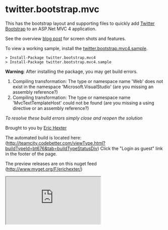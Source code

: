 twitter.bootstrap.mvc
===================================================

This has the bootstrap layout and supporting files to quickly add [Twitter Bootstrap](http://twitter.github.com/bootstrap/) to an ASP.Net MVC 4 application. <br />

See the overview [blog post](http://lostechies.com/erichexter/2012/11/20/twitter-bootstrap-mvc4-the-template-nuget-package-for-asp-net-mvc4-projects/) for screen shots and features.

To view a working sample, install the [twitter.bootstrap.mvc4.sample](http://nuget.org/packages/twitter.bootstrap.mvc4.sample).

	> Install-Package twitter.bootstrap.mvc4
	> Install-Package twitter.bootstrap.mvc4.sample



**Warning**: After installing the package, you may get build errors.

1. Compiling transformation: The type or namespace name 'Web' does not exist in the namespace 'Microsoft.VisualStudio' (are you missing an assembly reference?) 
2. Compiling transformation: The type or namespace name 'MvcTextTemplateHost' could not be found (are you missing a using directive or an assembly reference?) 

_To resolve these build errors simply close and reopen the solution_


Brought to you by [Eric Hexter](http://lostechies.com/erichexter/)


The automated build is located here: (http://teamcity.codebetter.com/viewType.html?buildTypeId=bt676&tab=buildTypeStatusDiv) Click the "Login as guest" link in the footer of the page.

The preview releases are on this nuget feed (http://www.myget.org/F/erichexter/)

<iframe src="http://teamcity.codebetter.com/externalStatus.html?buildTypeId=bt676&withCss=true"/>
